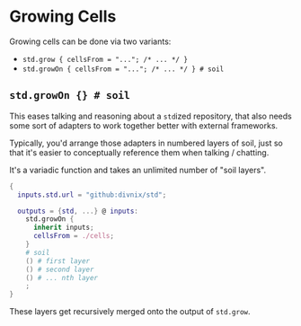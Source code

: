 # Growing Cells

Growing cells can be done via two variants:

- `std.grow { cellsFrom = "..."; /* ... */ }`
- `std.growOn { cellsFrom = "..."; /* ... */ } # soil`

## `std.growOn {} # soil`

This eases talking and reasoning about a `std`ized repository, that also needs
some sort of adapters to work together better with external frameworks.

Typically, you'd arrange those adapters in numbered layers of soil, just
so that it's easier to conceptually reference them when talking / chatting.

It's a variadic function and takes an unlimited number of "soil layers".

```nix
{
  inputs.std.url = "github:divnix/std";

  outputs = {std, ...} @ inputs:
    std.growOn {
      inherit inputs;
      cellsFrom = ./cells;
    }
    # soil
    () # first layer
    () # second layer
    () # ... nth layer
    ;
}
```

These layers get recursively merged onto the output of `std.grow`.
